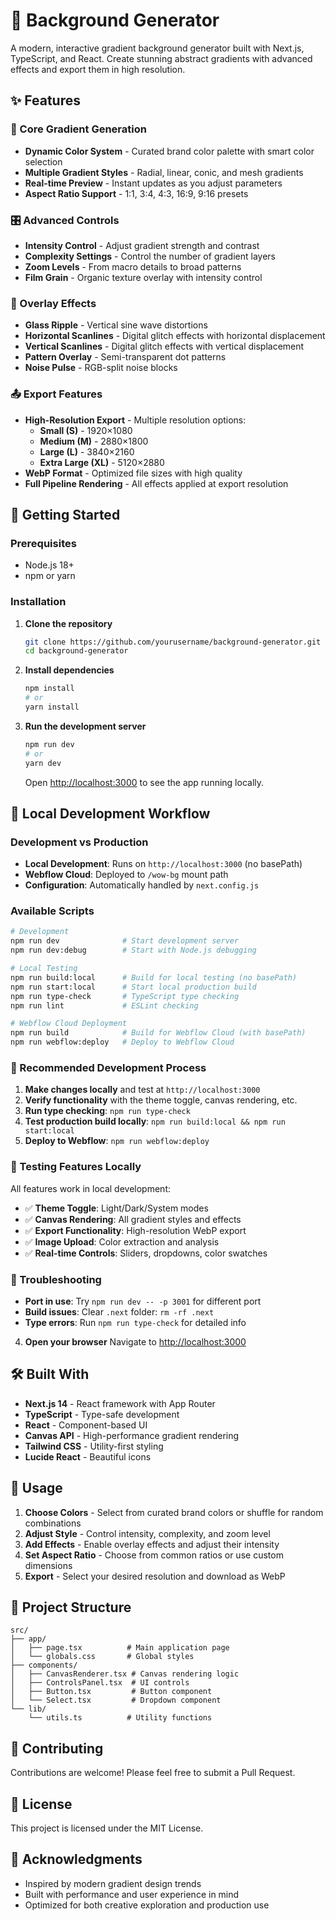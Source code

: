 # 🎨 Background Generator

A modern, interactive gradient background generator built with Next.js, TypeScript, and React. Create stunning abstract gradients with advanced effects and export them in high resolution.

## ✨ Features

### 🎯 Core Gradient Generation
- **Dynamic Color System** - Curated brand color palette with smart color selection
- **Multiple Gradient Styles** - Radial, linear, conic, and mesh gradients
- **Real-time Preview** - Instant updates as you adjust parameters
- **Aspect Ratio Support** - 1:1, 3:4, 4:3, 16:9, 9:16 presets

### 🎛️ Advanced Controls
- **Intensity Control** - Adjust gradient strength and contrast
- **Complexity Settings** - Control the number of gradient layers
- **Zoom Levels** - From macro details to broad patterns
- **Film Grain** - Organic texture overlay with intensity control

### 🎪 Overlay Effects
- **Glass Ripple** - Vertical sine wave distortions
- **Horizontal Scanlines** - Digital glitch effects with horizontal displacement
- **Vertical Scanlines** - Digital glitch effects with vertical displacement  
- **Pattern Overlay** - Semi-transparent dot patterns
- **Noise Pulse** - RGB-split noise blocks

### 📤 Export Features
- **High-Resolution Export** - Multiple resolution options:
  - **Small (S)** - 1920×1080
  - **Medium (M)** - 2880×1800
  - **Large (L)** - 3840×2160
  - **Extra Large (XL)** - 5120×2880
- **WebP Format** - Optimized file sizes with high quality
- **Full Pipeline Rendering** - All effects applied at export resolution

## 🚀 Getting Started

### Prerequisites
- Node.js 18+ 
- npm or yarn

### Installation

1. **Clone the repository**
   ```bash
   git clone https://github.com/yourusername/background-generator.git
   cd background-generator
   ```

2. **Install dependencies**
   ```bash
   npm install
   # or
   yarn install
   ```

3. **Run the development server**
   ```bash
   npm run dev
   # or
   yarn dev
   ```

   Open [http://localhost:3000](http://localhost:3000) to see the app running locally.

## 🔧 Local Development Workflow

### Development vs Production
- **Local Development**: Runs on `http://localhost:3000` (no basePath)
- **Webflow Cloud**: Deployed to `/wow-bg` mount path
- **Configuration**: Automatically handled by `next.config.js`

### Available Scripts

```bash
# Development
npm run dev              # Start development server
npm run dev:debug        # Start with Node.js debugging

# Local Testing  
npm run build:local      # Build for local testing (no basePath)
npm run start:local      # Start local production build
npm run type-check       # TypeScript type checking
npm run lint             # ESLint checking

# Webflow Cloud Deployment
npm run build            # Build for Webflow Cloud (with basePath)
npm run webflow:deploy   # Deploy to Webflow Cloud
```

### 🔄 Recommended Development Process

1. **Make changes locally** and test at `http://localhost:3000`
2. **Verify functionality** with the theme toggle, canvas rendering, etc.
3. **Run type checking**: `npm run type-check`
4. **Test production build locally**: `npm run build:local && npm run start:local`
5. **Deploy to Webflow**: `npm run webflow:deploy`

### 🎨 Testing Features Locally

All features work in local development:
- ✅ **Theme Toggle**: Light/Dark/System modes
- ✅ **Canvas Rendering**: All gradient styles and effects  
- ✅ **Export Functionality**: High-resolution WebP export
- ✅ **Image Upload**: Color extraction and analysis
- ✅ **Real-time Controls**: Sliders, dropdowns, color swatches

### 🐛 Troubleshooting

- **Port in use**: Try `npm run dev -- -p 3001` for different port
- **Build issues**: Clear `.next` folder: `rm -rf .next`
- **Type errors**: Run `npm run type-check` for detailed info

4. **Open your browser**
   Navigate to [http://localhost:3000](http://localhost:3000)

## 🛠️ Built With

- **Next.js 14** - React framework with App Router
- **TypeScript** - Type-safe development
- **React** - Component-based UI
- **Canvas API** - High-performance gradient rendering
- **Tailwind CSS** - Utility-first styling
- **Lucide React** - Beautiful icons

## 🎨 Usage

1. **Choose Colors** - Select from curated brand colors or shuffle for random combinations
2. **Adjust Style** - Control intensity, complexity, and zoom level
3. **Add Effects** - Enable overlay effects and adjust their intensity
4. **Set Aspect Ratio** - Choose from common ratios or use custom dimensions
5. **Export** - Select your desired resolution and download as WebP

## 📁 Project Structure

```
src/
├── app/
│   ├── page.tsx          # Main application page
│   └── globals.css       # Global styles
├── components/
│   ├── CanvasRenderer.tsx # Canvas rendering logic
│   ├── ControlsPanel.tsx  # UI controls
│   ├── Button.tsx         # Button component  
│   └── Select.tsx         # Dropdown component
└── lib/
    └── utils.ts          # Utility functions
```

## 🤝 Contributing

Contributions are welcome! Please feel free to submit a Pull Request.

## 📄 License

This project is licensed under the MIT License.

## 🙏 Acknowledgments

- Inspired by modern gradient design trends
- Built with performance and user experience in mind
- Optimized for both creative exploration and production use 